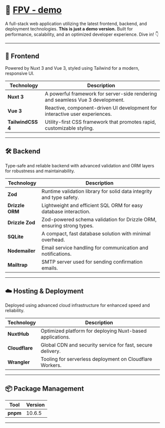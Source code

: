 # 🚀 [FPV - demo](https://nuxtappdemo.com)

A full-stack web application utilizing the latest frontend, backend, and deployment technologies. **This is just a demo version.** Built for performance, scalability, and an optimized developer experience. Dive in! 👇

---

## 🎨 Frontend

Powered by Nuxt 3 and Vue 3, styled using Tailwind for a modern, responsive UI.

| Technology        | Description                                                                    |
| ----------------- | ------------------------------------------------------------------------------ |
| **Nuxt 3**        | A powerful framework for server-side rendering and seamless Vue 3 development. |
| **Vue 3**         | Reactive, component-driven UI development for interactive user experiences.    |
| **TailwindCSS 4** | Utility-first CSS framework that promotes rapid, customizable styling.         |

---

## 🛠️ Backend

Type-safe and reliable backend with advanced validation and ORM layers for robustness and maintainability.

| Technology      | Description                                                                                                    |
| --------------- | -------------------------------------------------------------------------------------------------------------- |
| **Zod**         | Runtime validation library for solid data integrity and type safety.                                           |
| **Drizzle ORM** | Lightweight and efficient SQL ORM for easy database interaction.                                               |
| **Drizzle Zod** | Zod-powered schema validation for Drizzle ORM, ensuring strong types.                                          |
| **SQLite**      | A compact, fast database solution with minimal overhead.                                                       |
| **Nodemailer**  | Email service handling for communication and notifications.                                                    |
| **Mailtrap**    | SMTP server used for sending confirmation emails. |

---

## ☁️ Hosting & Deployment

Deployed using advanced cloud infrastructure for enhanced speed and reliability.

| Technology     | Description                                                |
| -------------- | ---------------------------------------------------------- |
| **NuxtHub**    | Optimized platform for deploying Nuxt-based applications.  |
| **Cloudflare** | Global CDN and security service for fast, secure delivery. |
| **Wrangler**   | Tooling for serverless deployment on Cloudflare Workers.   |

---

## 📦 Package Management

| Tool     | Version |
| -------- | ------- |
| **pnpm** | 10.6.5  |

---
